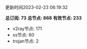 更新时间2023-02-23 06:19:32

**总订阅: 73**
**总节点: 868**
**有效节点: 233**
- v2ray节点: 171
- ss节点: 60
- trojan节点: 2
